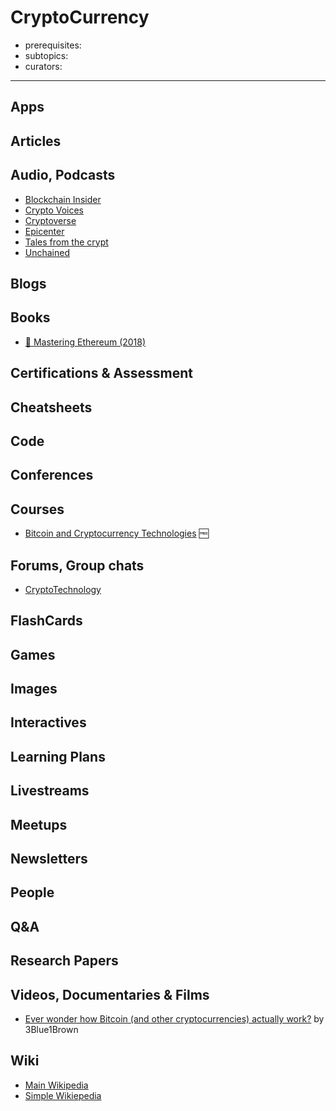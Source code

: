 # CryptoCurrency

- prerequisites:
- subtopics:
- curators:

------

## Apps

## Articles

## Audio, Podcasts

- [Blockchain Insider](http://bi.11fs.com/)
- [Crypto Voices](https://cryptovoices.com/)
- [Cryptoverse](https://player.fm/series/the-cryptoverse)
- [Epicenter](https://epicenter.tv/)
- [Tales from the crypt](https://talesfromthecrypt.libsyn.com/)
- [Unchained](http://unchainedpodcast.co/)

## Blogs

## Books

- [📖 Mastering Ethereum (2018)](https://github.com/ethereumbook/ethereumbook)


## Certifications & Assessment

## Cheatsheets

## Code

## Conferences

## Courses

- [Bitcoin and Cryptocurrency Technologies](https://www.coursera.org/learn/cryptocurrency) 🆓

## Forums, Group chats

- [CryptoTechnology](https://www.reddit.com/r/CryptoTechnology/)

## FlashCards

## Games

## Images

## Interactives

## Learning Plans

## Livestreams

## Meetups

## Newsletters

## People

## Q&A

## Research Papers

## Videos, Documentaries & Films

- [Ever wonder how Bitcoin (and other cryptocurrencies) actually work?](https://www.youtube.com/watch?v=bBC-nXj3Ng4) by 3Blue1Brown

## Wiki

- [Main Wikipedia](https://en.wikipedia.org/wiki/Cryptocurrency)
- [Simple Wikiepedia](https://simple.wikipedia.org/wiki/Cryptocurrency)
